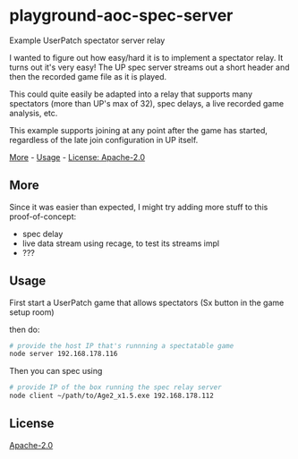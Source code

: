 # playground-aoc-spec-server

Example UserPatch spectator server relay

I wanted to figure out how easy/hard it is to implement a spectator relay. It turns out it's very easy! The UP spec server streams out a short header and then the recorded game file as it is played.

This could quite easily be adapted into a relay that supports many spectators (more than UP's max of 32), spec delays, a live recorded game analysis, etc.

This example supports joining at any point after the game has started, regardless of the late join configuration in UP itself.

[More](#more) - [Usage](#usage) - [License: Apache-2.0](#license)

## More

Since it was easier than expected, I might try adding more stuff to this proof-of-concept:

 - spec delay
 - live data stream using recage, to test its streams impl
 - ???

## Usage

First start a UserPatch game that allows spectators (Sx button in the game setup room)

then do:
```bash
# provide the host IP that's runnning a spectatable game
node server 192.168.178.116
```

Then you can spec using
```bash
# provide IP of the box running the spec relay server
node client ~/path/to/Age2_x1.5.exe 192.168.178.112
```

## License

[Apache-2.0](LICENSE.md)
